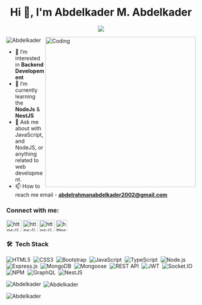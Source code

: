 <h1 align="center">Hi 👋, I'm Abdelkader M. Abdelkader</h1>

<!-- Typing SVG by DenverCoder1 - https://github.com/DenverCoder1/readme-typing-svg -->
<p align="center">
  <a href="https://github.com/DenverCoder1/readme-typing-svg"><img src="https://readme-typing-svg.herokuapp.com/?lines=Back-end%20developer;Always%20learning%20new%20things&font=Fira%20Code&center=true&width=440&height=45&color=f75c7e&vCenter=true&size=22"></a>
</p> 
<img align ="right" alt="Coding" width = "400" src ="https://media0.giphy.com/media/qgQUggAC3Pfv687qPC/giphy.gif">

<p align="left"> <img src="https://komarev.com/ghpvc/?username=AbdeIkader&label=Profile%20views&color=0e75b6&style=flat" alt="AbdeIkader" /> </p>


- 👀 I’m interested in **Backend Developement**
- 🌱 I’m currently learning the **NodeJs** & **NestJS**
- 💬 Ask me about  with JavaScript, and NodeJS, or anything related to web development.
- 📫 How to reach me email - **abdelrahmanabdelkader2002@gmail.com**

<h3 align="left">Connect with me:</h3>
<p align="left">
<a href="https://www.linkedin.com/in/abdelrahman-abdelkader-259781215/" target="_blank"><img align="center" src="https://raw.githubusercontent.com/rahuldkjain/github-profile-readme-generator/master/src/images/icons/Social/linked-in-alt.svg" alt="https://www.linkedin.com/in/abdelrahman-abdelkader-259781215/" height="30" width="40" /></a>
<a href="https://www.facebook.com/Abdo.mohamed3453" target="_blank"><img align="center" src="https://raw.githubusercontent.com/rahuldkjain/github-profile-readme-generator/master/src/images/icons/Social/facebook.svg" alt="https://www.facebook.com/Abdo.mohamed3453" height="30" width="40" /></a>
<a href="https://www.instagram.com/abdelrahman.abdelkaderjr/" target="_blank"><img align="center" src="https://raw.githubusercontent.com/rahuldkjain/github-profile-readme-generator/master/src/images/icons/Social/instagram.svg" alt="https://www.instagram.com/abdelrahman.abdelkaderjr/" height="30" width="40" /></a>
<a href="https://www.codewars.com/users/AbdeIkader" target="_blank"><img align="center" src="https://docs.codewars.com/logo.svg" alt="https://docs.codewars.com/logo.svg" height="30" width="30" /></a>
</p>

### 🛠 &nbsp;Tech Stack

 ![HTML5](https://img.shields.io/badge/-HTML5-05122A?style=flat&logo=html5)&nbsp;
 ![CSS3](https://img.shields.io/badge/-CSS3-05122A?style=flat&logo=css3)&nbsp;
 ![Bootstrap](https://img.shields.io/badge/-Bootstrap-05122A?style=flat&logo=bootstrap)&nbsp;
    ![JavaScript](https://img.shields.io/badge/-JavaScript-05122A?style=flat&logo=javascript)&nbsp;
    ![TypeScript](https://img.shields.io/badge/-TypeScript-05122A?style=flat&logo=typescript)&nbsp;
    ![Node.js](https://img.shields.io/badge/-Node.js-05122A?style=flat&logo=node-dot-js)&nbsp;
    ![Express.js](https://img.shields.io/badge/-Express.js-05122A?style=flat&logo=express)&nbsp;
    ![MongoDB](https://img.shields.io/badge/-MongoDB-05122A?style=flat&logo=mongodb)&nbsp;
    ![Mongoose](https://img.shields.io/badge/-Mongoose-05122A?style=flat&logo=mongodb&logoColor=47A248)&nbsp;
    ![REST API](https://img.shields.io/badge/-REST%20API-05122A?style=flat)&nbsp;
    ![JWT](https://img.shields.io/badge/-JWT-05122A?style=flat&logo=json-web-tokens)&nbsp;
    ![Socket.IO](https://img.shields.io/badge/-Socket.IO-05122A?style=flat&logo=socket-dot-io)&nbsp;
    ![NPM](https://img.shields.io/badge/-NPM-05122A?style=flat&logo=npm)&nbsp;
    ![GraphQL](https://img.shields.io/badge/-GraphQL-05122A?style=flat&logo=graphql)&nbsp;
    ![NestJS](https://img.shields.io/badge/-NestJS-05122A?style=flat&logo=nestjs&logoColor=E0234E)&nbsp;

<p><img align="left" src="https://github-readme-stats-sigma-five.vercel.app/api/top-langs?username=AbdeIkader&theme=radical&show_icons=true&locale=en&layout=compact" alt="AbdeIkader" /></p>
 


  
  
<p>&nbsp;<img align="center" src="https://github-readme-stats-sigma-five.vercel.app/api?username=AbdeIkader&theme=radical&show_icons=true&locale=en" alt="AbdeIkader" /></p>


<p><img align="center" src="https://github-readme-streak-stats.herokuapp.com/?user=AbdeIkader&theme=radical" alt="AbdeIkader" /></p>
